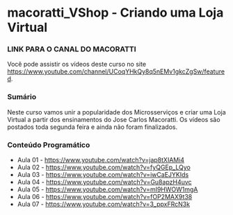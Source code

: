 # macoratti_VShop - Criando uma Loja Virtual

### LINK PARA O CANAL DO MACORATTI
Você pode assistir os vídeos deste curso no site https://www.youtube.com/channel/UCoqYHkQy8q5nEMv1gkcZgSw/featured.

### Sumário
Neste curso vamos unir a popularidade dos Microsserviços e criar uma Loja Virtual a partir dos ensinamentos do Jose Carlos Macoratti. Os vídeos são postados toda segunda feira e ainda não foram finalizados.

### Conteúdo Programático
* Aula 01 - https://www.youtube.com/watch?v=jap8tXIAMi4
* Aula 02 - https://www.youtube.com/watch?v=fyQGEp_LQyo
* Aula 03 - https://www.youtube.com/watch?v=iwCaEJYKIds
* Aula 04 - https://www.youtube.com/watch?v=Gu8apzH4uvc
* Aula 05 - https://www.youtube.com/watch?v=mI9HWOW1mgA
* Aula 06 - https://www.youtube.com/watch?v=fOP2MAX9t38
* Aula 07 - https://www.youtube.com/watch?v=3_ppxFRcN3k